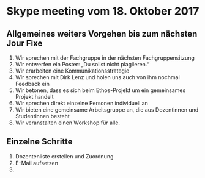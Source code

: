 # Skype meeting vom 18. Oktober 2017
## Allgemeines weiters Vorgehen bis zum nächsten Jour Fixe
1. Wir sprechen mit der Fachgruppe in der nächsten Fachgruppensitzung
2. Wir entwerfen ein Poster: „Du sollst nicht plagiieren.“
3. Wir erarbeiten eine Kommunikationsstrategie
  1. Wir sprechen mit Dirk Lenz und holen uns auch von ihm nochmal Feedback ein
  2. Wir betonen, dass es sich beim Ethos-Projekt um ein gemeinsames Projekt handelt
  3. Wir sprechen direkt einzelne Personen individuell an
4. Wir bieten eine gemeinsame Arbeitsgruppe an, die aus Dozentinnen und Studentinnen besteht
5. Wir veranstalten einen Workshop für alle.

## Einzelne Schritte
1. Dozentenliste erstellen und Zuordnung
1. E-Mail aufsetzen
2. 
